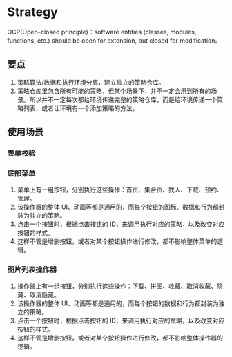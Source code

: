# Strategy

OCP(Open–closed principle)：software entities (classes, modules, functions, etc.) should be open for extension, but closed for modification。

## 要点
1. 策略算法/数据和执行环境分离，建立独立的策略仓库。
2. 策略仓库里包含所有可能的策略，但某个场景下，并不一定会用到所有的场景。所以并不一定每次都给环境传递完整的策略仓库，而是给环境传递一个策略列表，或者让环境有一个添加策略的方法。


## 使用场景
### 表单校验

### 底部菜单
1. 菜单上有一组按钮，分别执行这些操作：首页、集合页、找人、下载、预约、管理。
2. 该操作器的整体 UI、动画等都是通用的，而每个按钮的图标、数据和行为都封装为独立的策略。
3. 点击一个按钮时，根据点击按钮的 ID，来调用执行对应的策略，以及改变对应按钮的样式。
4. 这样不管是增删按钮，或者对某个按钮操作进行修改，都不影响整体菜单的逻辑。

### 图片列表操作器
1. 操作器上有一组按钮，分别执行这些操作：下载、拼图、收藏、取消收藏、隐藏、取消隐藏。
2. 该操作器的整体 UI、动画等都是通用的，而每个按钮的数据和行为都封装为独立的策略。
3. 点击一个按钮时，根据点击按钮的 ID，来调用执行对应的策略，以及改变对应按钮的样式。
4. 这样不管是增删按钮，或者对某个按钮操作进行修改，都不影响整体操作器的逻辑。